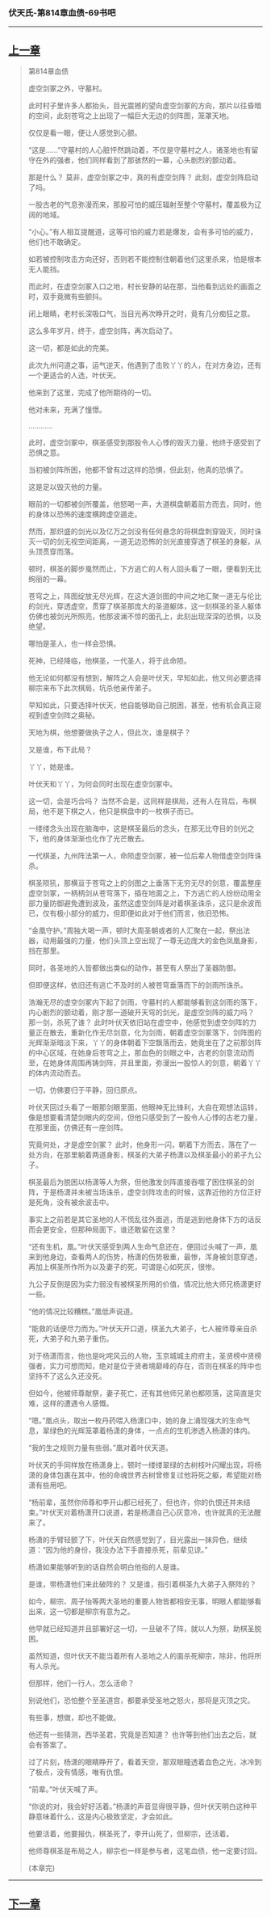 ### 伏天氏-第814章血债-69书吧

--------
[上一章](./d26de4cb4e2da27ea9d45d983fa605a6.md)
--------


>
>
>
>第814章血债
>
>虚空剑冢之外，守墓村。
>
>此时村子里许多人都抬头，目光震撼的望向虚空剑冢的方向，那片以往昏暗的空间，此刻苍穹之上出现了一幅巨大无边的剑阵图，笼罩天地。
>
>仅仅是看一眼，便让人感觉到心颤。
>
>“这是……”守墓村的人心脏怦然跳动着，不仅是守墓村之人，诸圣地也有留守在外的强者，他们同样看到了那骇然的一幕，心头剧烈的颤动着。
>
>那是什么？
>莫非，虚空剑冢之中，真的有虚空剑阵？
>此刻，虚空剑阵启动了吗。
>
>一股古老的气息弥漫而来，那股可怕的威压辐射至整个守墓村，覆盖极为辽阔的地域。
>
>“小心。”有人相互提醒道，这等可怕的威力若是爆发，会有多可怕的威力，他们也不敢确定。
>
>如若被控制攻击方向还好，否则若不能控制住朝着他们这里杀来，怕是根本无人能挡。
>
>而此时，在虚空剑冢入口之地，村长安静的站在那，当他看到远处的画面之时，双手竟微有些颤抖。
>
>闭上眼睛，老村长深吸口气，当目光再次睁开之时，竟有几分痴狂之意。
>
>这么多年岁月，终于，虚空剑阵，再次启动了。
>
>这一切，都是如此的完美。
>
>此次九州问道之事，运气逆天，他遇到了击败丫丫的人，在对方身边，还有一个更适合的人选，叶伏天。
>
>他来到了这里，完成了他所期待的一切。
>
>他对未来，充满了憧憬。
>
>…………
>
>此时，虚空剑冢中，棋圣感受到那股令人心悸的毁灭力量，他终于感受到了恐惧之意。
>
>当初被剑阵所困，他都不曾有过这样的恐惧，但此刻，他真的恐惧了。
>
>这是足以毁灭他的力量。
>
>眼前的一切都被剑所覆盖，他怒喝一声，大道棋盘朝着前方而去，同时，他的身体以恐怖的速度横跨虚空遁走。
>
>然而，那炽盛的剑光以及亿万之剑没有任何悬念的将棋盘刺穿毁灭，同时诛灭一切的剑无视空间距离，一道无边恐怖的剑光直接穿透了棋圣的身躯，从头顶贯穿而落。
>
>顿时，棋圣的脚步戛然而止，下方逃亡的人有人回头看了一眼，便看到无比绚丽的一幕。
>
>苍穹之上，阵图绽放无尽光辉，在这大道剑图的中间之地汇聚一道无与伦比的剑光，穿透虚空，贯穿了棋圣那庞大的圣道躯体，这一刻棋圣的圣人躯体仿佛也被剑光所照亮，他那波澜不惊的面孔上，此刻出现深深的恐惧，以及绝望。
>
>哪怕是圣人，也一样会恐惧。
>
>死神，已经降临，他棋圣，一代圣人，将于此命陨。
>
>他无论如何都没有想到，解阵之人会是叶伏天，早知如此，他又何必要选择柳宗来布下此次棋局，坑杀他亲传弟子。
>
>早知如此，只要选择叶伏天，他自能够助自己脱困，甚至，他有机会真正窥视到虚空剑阵之奥秘。
>
>天地为棋，他想要做执子之人，但此次，谁是棋子？
>
>又是谁，布下此局？
>
>丫丫，她是谁。
>
>叶伏天和丫丫，为何会同时出现在虚空剑冢中。
>
>这一切，会是巧合吗？
>当然不会是，这同样是棋局，还有人在背后，布棋局，他不是下棋之人，他只是棋盘中的一枚棋子而已。
>
>一缕缕念头出现在脑海中，这是棋圣最后的念头，在那无比夺目的剑光之下，他的身体渐渐也化作了光芒散去。
>
>一代棋圣，九州阵法第一人，命陨虚空剑冢，被一位后辈人物借虚空剑阵诛杀。
>
>棋圣陨犼，那横亘于苍穹之上的剑图之上垂落下无穷无尽的剑意，覆盖整座虚空剑冢，一柄柄剑从苍穹落下，插在地面之上，下方逃亡的人纷纷动用全部力量防御避免遭到波及，虽然这虚空剑阵是对着棋圣诛杀，这只是余波而已，仅有极小部分的威力，但即便如此对于他们而言，依旧恐怖。
>
>“金凰守护。”周独大喝一声，顿时大周圣朝或者的人汇聚在一起，祭出法器，动用最强的力量，他们头顶上空出现了一尊无边庞大的金色凤凰身影，挡在那里。
>
>同时，各圣地的人皆都做出类似的动作，甚至有人祭出了圣器防御。
>
>但即便这样，依旧还有逃亡不及时的人被苍穹垂落而下的剑雨所诛杀。
>
>浩瀚无尽的虚空剑冢内下起了剑雨，守墓村的人都能够看到这剑雨的落下，内心剧烈的颤动着，刚才那一道破开天穹的剑光，是虚空剑阵的威力吗？
>那一剑，杀死了谁？
>此时叶伏天依旧站在虚空中，他感觉到虚空剑阵的力量正在散去，重新化作无尽剑意，化为剑雨，朝着虚空剑冢落下，剑阵图的光辉渐渐暗淡下来，丫丫的身体朝着下空飘落而去，她竟坐在了之前那剑阵的中心区域，在她身后苍穹之上，那血色的剑眼之中，古老的剑意流动而至，在她身体周围再铸剑阵，并且里面，弥漫出一股惊人的剑意，朝着丫丫的体内流动而去。
>
>一切，仿佛要归于平静，回归原点。
>
>叶伏天回过头看了一眼那剑眼里面，他眼神无比锋利，大自在观想法运转，像是想要看清楚剑眼内的空间，但他只感受到了一股令人心悸的古老力量，在那里面，仿佛还有一座剑阵。
>
>究竟何处，才是虚空剑冢？
>此时，他身形一闪，朝着下方而去，落在了一处方向，在那里躺着两道身影，棋圣的大弟子杨潇以及棋圣最小的弟子九公子。
>
>棋圣最后为脱困以杨潇等人为祭，但他激发剑阵直接吞噬了困住棋圣的剑阵，于是杨潇并未被当场诛杀，虚空剑阵攻击的时候，这靠近他的方位正好是死角，没有被余波击中。
>
>事实上之前若是其它圣地的人不慌乱往外面逃，而是逃到他身体下方的话反而会更安全，但那种局面下，谁还敢留在这里？
>
>“还有生机，凰。”叶伏天感受到两人生命气息还在，便回过头喊了一声，凰来到他身边，查看两人的伤势，杨潇的伤势极重，最惨，浑身被剑意穿透，再加上棋圣所作所为以及妻子的死，可谓是心如死灰，很惨。
>
>九公子反倒是因为实力弱没有被棋圣所用的价值，情况比他大师兄杨潇更好一些。
>
>“他的情况比较糟糕。”凰低声说道。
>
>“能救的话便尽力而为。”叶伏天开口道，棋圣九大弟子，七人被师尊亲自杀死，大弟子和九弟子重伤。
>
>对于杨潇而言，他也是叱咤风云的人物，玉京城城主府府主，圣贤榜中贤榜强者，实力可想而知，绝对是位于贤者境巅峰的存在，否则在棋圣的阵中也坚持不了这么久还没死。
>
>但如今，他被师尊献祭，妻子死亡，还有其他师兄弟也都陨落，这简直是灾难，这样的遭遇令人感慨。
>
>“嗯。”凰点头，取出一枚丹药喂入杨潇口中，她的身上涌现强大的生命气息，翠绿色的光辉笼罩着杨潇的身体，一点点的生机渗透入杨潇的体内。
>
>“我的生之规则力量有些弱。”凰对着叶伏天道。
>
>叶伏天的手同样放在杨潇身上，顿时一缕缕翠绿的古树枝叶闪耀出现，将杨潇的身体包裹在其中，他的命魂世界古树曾修复过他将死之躯，希望能对杨潇有些用吧。
>
>“杨前辈，虽然你师尊和李开山都已经死了，但也许，你的仇恨还并未结束。”叶伏天对着杨潇开口说道，若是杨潇自己心灰意冷，也许就真的无法醒来了。
>
>杨潇的手臂轻颤了下，叶伏天自然感觉到了，目光露出一抹异色，继续道：“因为他的身份，我没办法下手直接杀死，前辈见谅。”
>
>杨潇如果能够听到的话自然会明白他指的人是谁。
>
>是谁，带杨潇他们来此破阵的？
>又是谁，指引着棋圣九大弟子入祭阵的？
>
>如今，柳宗、周子怡等两大圣地的重要人物皆都相安无事，明眼人都能够看出来，这一切都是柳宗有意为之。
>
>他早就已经知道并且部署好这一切，一旦破不了阵，就以人为祭，助棋圣脱困。
>
>虽然知道，但叶伏天不能当着所有人圣地之人的面杀死柳宗，除非，他将所有人杀光。
>
>但那样，他们一行人，怎么活命？
>
>别说他们，恐怕整个至圣道宫，都要承受圣地之怒火，那将是灭顶之灾。
>
>有些事，想做，却也不能做。
>
>他还有一些猜测，西华圣君，究竟是否知道？
>也许等到他们出去之后，就会有答案了。
>
>过了片刻，杨潇的眼睛睁开了，看着天空，那双眼瞳透着血色之光，冰冷到了极点，没有情感，唯有仇恨。
>
>“前辈。”叶伏天喊了声。
>
>“你说的对，我会好好活着。”杨潇的声音显得很平静，但叶伏天明白这种平静意味着什么，这是内心极致坚定，才会如此。
>
>他要活着，他要报仇，棋圣死了，李开山死了，但柳宗，还活着。
>
>他师尊棋圣是布局之人，柳宗也一样是参与者，这笔血债，他一定要讨回。
>
>(本章完)
>
>

--------
[下一章](./45a17fe6245eb9c27a68ee927cec47ed.md)
--------
